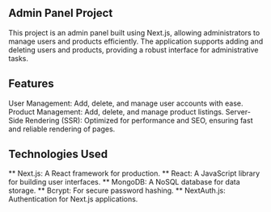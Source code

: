 


## Admin Panel Project
This project is an admin panel built using Next.js, allowing administrators to manage users and products efficiently. The application supports adding and deleting users and products, providing a robust interface for administrative tasks.

## Features
User Management: Add, delete, and manage user accounts with ease.
Product Management: Add, delete, and manage product listings.
Server-Side Rendering (SSR): Optimized for performance and SEO, ensuring fast and reliable rendering of pages.

## Technologies Used
** Next.js: A React framework for production.
** React: A JavaScript library for building user interfaces.
** MongoDB: A NoSQL database for data storage.
** Bcrypt: For secure password hashing.
** NextAuth.js: Authentication for Next.js applications.
